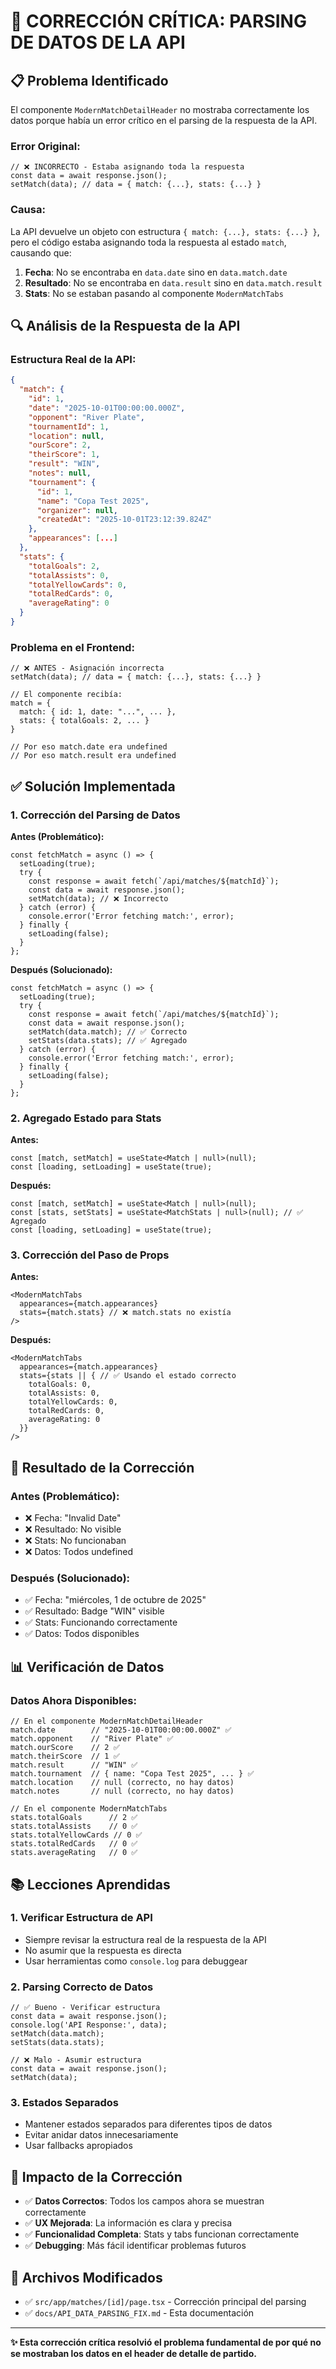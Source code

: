 # 🔧 **CORRECCIÓN CRÍTICA: PARSING DE DATOS DE LA API**

## 📋 **Problema Identificado**

El componente `ModernMatchDetailHeader` no mostraba correctamente los datos porque había un error crítico en el parsing de la respuesta de la API.

### **Error Original:**
```tsx
// ❌ INCORRECTO - Estaba asignando toda la respuesta
const data = await response.json();
setMatch(data); // data = { match: {...}, stats: {...} }
```

### **Causa:**
La API devuelve un objeto con estructura `{ match: {...}, stats: {...} }`, pero el código estaba asignando toda la respuesta al estado `match`, causando que:

1. **Fecha**: No se encontraba en `data.date` sino en `data.match.date`
2. **Resultado**: No se encontraba en `data.result` sino en `data.match.result`
3. **Stats**: No se estaban pasando al componente `ModernMatchTabs`

## 🔍 **Análisis de la Respuesta de la API**

### **Estructura Real de la API:**
```json
{
  "match": {
    "id": 1,
    "date": "2025-10-01T00:00:00.000Z",
    "opponent": "River Plate",
    "tournamentId": 1,
    "location": null,
    "ourScore": 2,
    "theirScore": 1,
    "result": "WIN",
    "notes": null,
    "tournament": {
      "id": 1,
      "name": "Copa Test 2025",
      "organizer": null,
      "createdAt": "2025-10-01T23:12:39.824Z"
    },
    "appearances": [...]
  },
  "stats": {
    "totalGoals": 2,
    "totalAssists": 0,
    "totalYellowCards": 0,
    "totalRedCards": 0,
    "averageRating": 0
  }
}
```

### **Problema en el Frontend:**
```tsx
// ❌ ANTES - Asignación incorrecta
setMatch(data); // data = { match: {...}, stats: {...} }

// El componente recibía:
match = {
  match: { id: 1, date: "...", ... },
  stats: { totalGoals: 2, ... }
}

// Por eso match.date era undefined
// Por eso match.result era undefined
```

## ✅ **Solución Implementada**

### **1. Corrección del Parsing de Datos**

**Antes (Problemático):**
```tsx
const fetchMatch = async () => {
  setLoading(true);
  try {
    const response = await fetch(`/api/matches/${matchId}`);
    const data = await response.json();
    setMatch(data); // ❌ Incorrecto
  } catch (error) {
    console.error('Error fetching match:', error);
  } finally {
    setLoading(false);
  }
};
```

**Después (Solucionado):**
```tsx
const fetchMatch = async () => {
  setLoading(true);
  try {
    const response = await fetch(`/api/matches/${matchId}`);
    const data = await response.json();
    setMatch(data.match); // ✅ Correcto
    setStats(data.stats); // ✅ Agregado
  } catch (error) {
    console.error('Error fetching match:', error);
  } finally {
    setLoading(false);
  }
};
```

### **2. Agregado Estado para Stats**

**Antes:**
```tsx
const [match, setMatch] = useState<Match | null>(null);
const [loading, setLoading] = useState(true);
```

**Después:**
```tsx
const [match, setMatch] = useState<Match | null>(null);
const [stats, setStats] = useState<MatchStats | null>(null); // ✅ Agregado
const [loading, setLoading] = useState(true);
```

### **3. Corrección del Paso de Props**

**Antes:**
```tsx
<ModernMatchTabs
  appearances={match.appearances}
  stats={match.stats} // ❌ match.stats no existía
/>
```

**Después:**
```tsx
<ModernMatchTabs
  appearances={match.appearances}
  stats={stats || { // ✅ Usando el estado correcto
    totalGoals: 0,
    totalAssists: 0,
    totalYellowCards: 0,
    totalRedCards: 0,
    averageRating: 0
  }}
/>
```

## 🎯 **Resultado de la Corrección**

### **Antes (Problemático):**
- ❌ Fecha: "Invalid Date"
- ❌ Resultado: No visible
- ❌ Stats: No funcionaban
- ❌ Datos: Todos undefined

### **Después (Solucionado):**
- ✅ Fecha: "miércoles, 1 de octubre de 2025"
- ✅ Resultado: Badge "WIN" visible
- ✅ Stats: Funcionando correctamente
- ✅ Datos: Todos disponibles

## 📊 **Verificación de Datos**

### **Datos Ahora Disponibles:**
```tsx
// En el componente ModernMatchDetailHeader
match.date        // "2025-10-01T00:00:00.000Z" ✅
match.opponent    // "River Plate" ✅
match.ourScore    // 2 ✅
match.theirScore  // 1 ✅
match.result      // "WIN" ✅
match.tournament  // { name: "Copa Test 2025", ... } ✅
match.location    // null (correcto, no hay datos)
match.notes       // null (correcto, no hay datos)

// En el componente ModernMatchTabs
stats.totalGoals      // 2 ✅
stats.totalAssists    // 0 ✅
stats.totalYellowCards // 0 ✅
stats.totalRedCards   // 0 ✅
stats.averageRating   // 0 ✅
```

## 📚 **Lecciones Aprendidas**

### **1. Verificar Estructura de API**
- Siempre revisar la estructura real de la respuesta de la API
- No asumir que la respuesta es directa
- Usar herramientas como `console.log` para debuggear

### **2. Parsing Correcto de Datos**
```tsx
// ✅ Bueno - Verificar estructura
const data = await response.json();
console.log('API Response:', data);
setMatch(data.match);
setStats(data.stats);

// ❌ Malo - Asumir estructura
const data = await response.json();
setMatch(data);
```

### **3. Estados Separados**
- Mantener estados separados para diferentes tipos de datos
- Evitar anidar datos innecesariamente
- Usar fallbacks apropiados

## 🚀 **Impacto de la Corrección**

- ✅ **Datos Correctos**: Todos los campos ahora se muestran correctamente
- ✅ **UX Mejorada**: La información es clara y precisa
- ✅ **Funcionalidad Completa**: Stats y tabs funcionan correctamente
- ✅ **Debugging**: Más fácil identificar problemas futuros

## 📁 **Archivos Modificados**

- ✅ `src/app/matches/[id]/page.tsx` - Corrección principal del parsing
- ✅ `docs/API_DATA_PARSING_FIX.md` - Esta documentación

---

**✨ Esta corrección crítica resolvió el problema fundamental de por qué no se mostraban los datos en el header de detalle de partido.**
